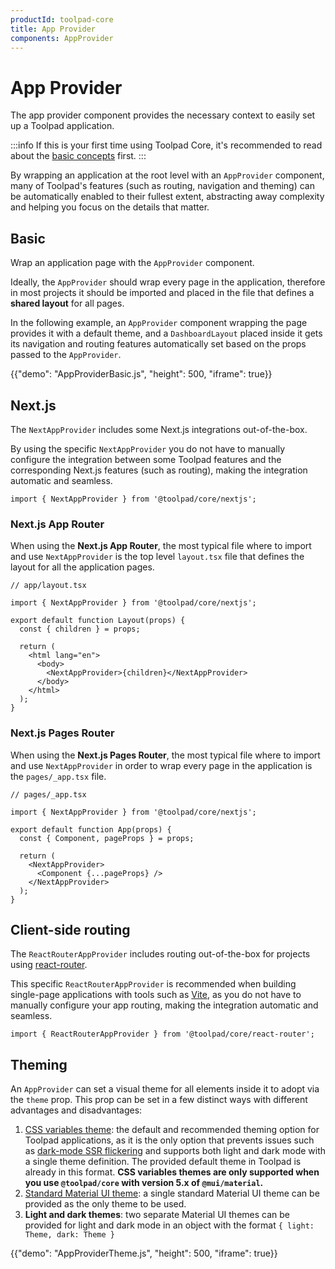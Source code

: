 ```yaml
---
productId: toolpad-core
title: App Provider
components: AppProvider
---
```


# App Provider

<p class="description">The app provider component provides the necessary context to easily set up a Toolpad application.</p>

:::info
If this is your first time using Toolpad Core, it's recommended to read about the [basic concepts](/toolpad/core/introduction/base-concepts/) first.
:::

By wrapping an application at the root level with an `AppProvider` component, many of Toolpad's features (such as routing, navigation and theming) can be automatically enabled to their fullest extent, abstracting away complexity and helping you focus on the details that matter.

## Basic

Wrap an application page with the `AppProvider` component.

Ideally, the `AppProvider` should wrap every page in the application, therefore in most projects it should be imported and placed in the file that defines a **shared layout** for all pages.

In the following example, an `AppProvider` component wrapping the page provides it with a default theme, and a `DashboardLayout` placed inside it gets its navigation and routing features automatically set based on the props passed to the `AppProvider`.

{{"demo": "AppProviderBasic.js", "height": 500, "iframe": true}}

## Next.js

The `NextAppProvider` includes some Next.js integrations out-of-the-box.

By using the specific `NextAppProvider` you do not have to manually configure the integration between some Toolpad features and the corresponding Next.js features (such as routing), making the integration automatic and seamless.

```tsx
import { NextAppProvider } from '@toolpad/core/nextjs';
```

### Next.js App Router

When using the **Next.js App Router**, the most typical file where to import and use `NextAppProvider` is the top level `layout.tsx` file that defines the layout for all the application pages.

```tsx
// app/layout.tsx

import { NextAppProvider } from '@toolpad/core/nextjs';

export default function Layout(props) {
  const { children } = props;

  return (
    <html lang="en">
      <body>
        <NextAppProvider>{children}</NextAppProvider>
      </body>
    </html>
  );
}
```

### Next.js Pages Router

When using the **Next.js Pages Router**, the most typical file where to import and use `NextAppProvider` in order to wrap every page in the application is the `pages/_app.tsx` file.

```tsx
// pages/_app.tsx

import { NextAppProvider } from '@toolpad/core/nextjs';

export default function App(props) {
  const { Component, pageProps } = props;

  return (
    <NextAppProvider>
      <Component {...pageProps} />
    </NextAppProvider>
  );
}
```

## Client-side routing

The `ReactRouterAppProvider` includes routing out-of-the-box for projects using [react-router](https://www.npmjs.com/package/react-router).

This specific `ReactRouterAppProvider` is recommended when building single-page applications with tools such as [Vite](https://vite.dev/), as you do not have to manually configure your app routing, making the integration automatic and seamless.

```tsx
import { ReactRouterAppProvider } from '@toolpad/core/react-router';
```

## Theming

An `AppProvider` can set a visual theme for all elements inside it to adopt via the `theme` prop. This prop can be set in a few distinct ways with different advantages and disadvantages:

1. [CSS variables theme](https://mui.com/material-ui/customization/css-theme-variables/overview/): the default and recommended theming option for Toolpad applications, as it is the only option that prevents issues such as [dark-mode SSR flickering](https://github.com/mui/material-ui/issues/27651) and supports both light and dark mode with a single theme definition. The provided default theme in Toolpad is already in this format. **CSS variables themes are only supported when you use `@toolpad/core` with version 5.x of `@mui/material`.**
2. [Standard Material UI theme](https://mui.com/material-ui/customization/theming/): a single standard Material UI theme can be provided as the only theme to be used.
3. **Light and dark themes**: two separate Material UI themes can be provided for light and dark mode in an object with the format `{ light: Theme, dark: Theme }`

{{"demo": "AppProviderTheme.js", "height": 500, "iframe": true}}
